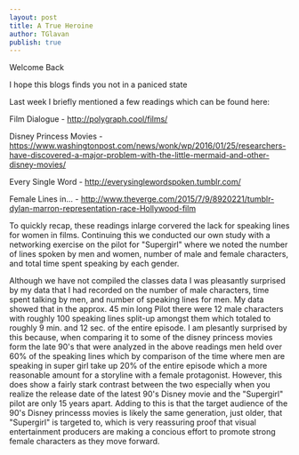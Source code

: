 ```yaml
---
layout: post
title: A True Heroine
author: TGlavan
publish: true
---
```


Welcome Back

I hope this blogs finds you not in a paniced state

Last week I briefly mentioned a few readings which can be found here:

Film Dialogue - http://polygraph.cool/films/ 

Disney Princess Movies - https://www.washingtonpost.com/news/wonk/wp/2016/01/25/researchers-have-discovered-a-major-problem-with-the-little-mermaid-and-other-disney-movies/

Every Single Word - http://everysinglewordspoken.tumblr.com/

Female Lines in... - http://www.theverge.com/2015/7/9/8920221/tumblr-dylan-marron-representation-race-Hollywood-film

To quickly recap, these readings inlarge corvered the lack for speaking lines for women in films.  Continuing this we conducted our own study with a networking exercise on the pilot for "Supergirl" where we noted the number of lines spoken by men and women, number of male and female characters, and total time spent speaking by each gender.  

Although we have not compiled the classes data I was pleasantly surprised by my data that I had recorded on the number of male characters, time spent talking by men, and number of speaking lines for men.  My data showed that in the approx. 45 min long Pilot there were 12 male characters with roughly 100 speaking lines split-up amongst them which totaled to roughly 9 min. and 12 sec. of the entire episode.  I am plesantly surprised by this because, when comparing it to some of the disney princess movies form the late 90's that were analyzed in the above readings men held over 60% of the speaking lines which by comparison of the time where men are speaking in super girl take up 20% of the entire episode which a more reasonable amount for a storyline with a female protagonist.  However, this does show a fairly stark contrast between the two especially when you realize the release date of the latest 90's Disney movie and the "Supergirl" pilot are only 15 years apart. Adding to this is that the target audience of the 90's Disney princesss movies is likely the same generation, just older, that "Supergirl" is targeted to, which is very reassuring proof that visual entertainment producers are making a concious effort to promote strong female characters as they move forward.


